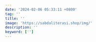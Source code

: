 ```yaml
---
date: '2024-02-06 05:33:11 +0800'
tag: ''
title: ''
image: 'https://sabdaliterasi.shop/img/'
description: ''
keyword: ['']
---
```

<p class="ck-placeholder"></p>